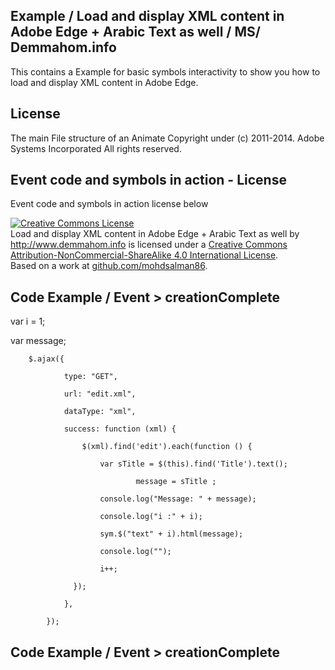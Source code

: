 ## Example / Load and display XML content in Adobe Edge + Arabic Text as well / MS/ Demmahom.info 

This contains a Example for basic symbols interactivity to show you how to load and display XML content in Adobe Edge.

## License 
The main File structure of an Animate Copyright under (c) 2011-2014. Adobe Systems Incorporated All rights reserved.
   
## Event code and symbols in action - License 
Event code and symbols in action license below 

<a rel="license" href="http://creativecommons.org/licenses/by-nc-sa/4.0/"><img alt="Creative Commons License" style="border-width:0" src="https://i.creativecommons.org/l/by-nc-sa/4.0/88x31.png" /></a><br /><span xmlns:dct="http://purl.org/dc/terms/" property="dct:title">Load and display XML content in Adobe Edge + Arabic Text as well</span> by <a xmlns:cc="http://creativecommons.org/ns#" href="http://www.demmahom.info" property="cc:attributionName" rel="cc:attributionURL">http://www.demmahom.info</a> is licensed under a <a rel="license" href="http://creativecommons.org/licenses/by-nc-sa/4.0/">Creative Commons Attribution-NonCommercial-ShareAlike 4.0 International License</a>.<br />Based on a work at <a xmlns:dct="http://purl.org/dc/terms/" href="github.com/mohdsalman86" rel="dct:source">github.com/mohdsalman86</a>.




## Code Example / Event > creationComplete 



var i = 1;

var message;

        $.ajax({

                type: "GET",

                url: "edit.xml",

                dataType: "xml",

                success: function (xml) {

                    $(xml).find('edit').each(function () {

                        var sTitle = $(this).find('Title').text();

                                message = sTitle ;

                        console.log("Message: " + message);

                        console.log("i :" + i);

                        sym.$("text" + i).html(message);

                        console.log("");

                        i++;

                  });

                },

            });



## Code Example / Event > creationComplete 




